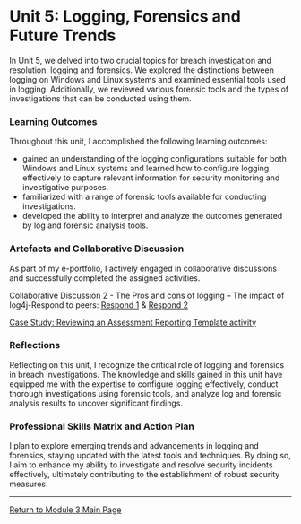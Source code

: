 # Unit 5: Logging, Forensics and Future Trends

In Unit 5, we delved into two crucial topics for breach investigation and resolution: logging and forensics. 
We explored the distinctions between logging on Windows and Linux systems and examined essential tools used in logging. 
Additionally, we reviewed various forensic tools and the types of investigations that can be conducted using them.

### Learning Outcomes
Throughout this unit, I accomplished the following learning outcomes:
 - gained an understanding of the logging configurations suitable for both Windows and Linux systems and learned how to configure logging effectively to capture relevant information for security monitoring and investigative purposes.
 - familiarized with a range of forensic tools available for conducting investigations. 
 - developed the ability to interpret and analyze the outcomes generated by log and forensic analysis tools.

### Artefacts and Collaborative Discussion 
As part of my e-portfolio, I actively engaged in collaborative discussions and successfully completed the assigned activities. 

Collaborative Discussion 2 - The Pros and cons of logging – The impact of log4j-Respond to peers: [Respond 1](Module03_Discussion1_Respond1.pdf) & [Respond 2](Module03_Discussion1_Respond2.pdf)

[Case Study: Reviewing an Assessment Reporting Template activity](NS_Unit02_LiteratureReview.md)

### Reflections
Reflecting on this unit, I recognize the critical role of logging and forensics in breach investigations. 
The knowledge and skills gained in this unit have equipped me with the expertise to configure logging effectively, conduct thorough investigations using forensic tools, and analyze log and forensic analysis results to uncover significant findings.

### Professional Skills Matrix and Action Plan
I plan to explore emerging trends and advancements in logging and forensics, staying updated with the latest tools and techniques. 
By doing so, I aim to enhance my ability to investigate and resolve security incidents effectively, ultimately contributing to the establishment of robust security measures.

---

[Return to Module 3 Main Page](NS_main.md)
